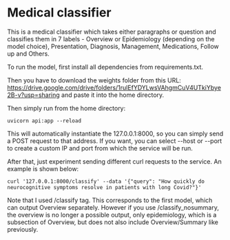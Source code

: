 # Medical classifier

This is a medical classifier which takes either paragraphs or question
and classifies them in 7 labels - Overview or Epidemiology (depending on the model choice), 
Presentation, Diagnosis, Management, Medications, Follow up and Others.

To run the model, first install all dependencies from requirements.txt.

Then you have to download the weights folder from this URL: 
https://drive.google.com/drive/folders/1rulEfYDYLwsVAhgmCuV4UTkiYbye2B-v?usp=sharing 
and paste it into the home directory.

Then simply run from the home directory:
```
uvicorn api:app --reload
```
This will automatically instantiate the 127.0.0.1:8000, so you can simply send a POST request
to that address. If you want, you can select --host or --port to create a custom IP and port from
which the service will be run. 

After that, just experiment sending different curl requests to the service.
An example is shown below:
```
curl '127.0.0.1:8000/classify' --data '{"query": "How quickly do neurocognitive symptoms resolve in patients with long Covid?"}'
```
Note that I used /classify tag. This corresponds to the first model, which can output Overview separately. 
However if you use /classify_nosummary, the overview is no longer a possible output, only epidemiology, which is a
subsection of Overview, but does not also include Overview/Summary like previously.
